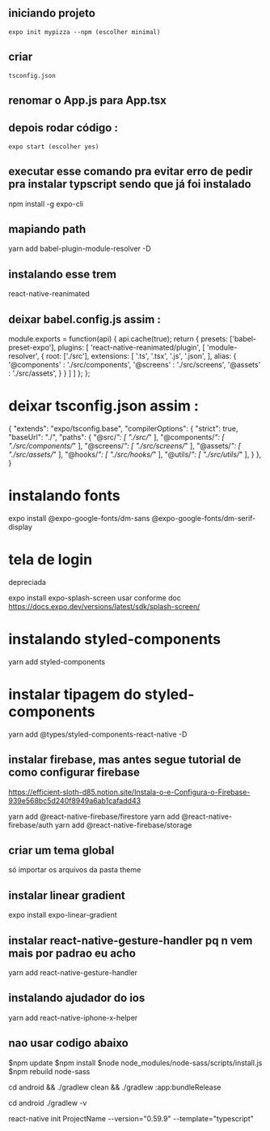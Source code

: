 
## iniciando projeto
    expo init mypizza --npm (escolher minimal)

## criar 
    tsconfig.json

## renomar o App.js para App.tsx

## depois rodar código :
    expo start (escolher yes)

## executar esse comando pra evitar erro de pedir pra instalar typscript sendo que já foi instalado 
npm install -g expo-cli


## mapiando path
yarn add babel-plugin-module-resolver -D

## instalando esse trem 
react-native-reanimated

## deixar babel.config.js assim : 
module.exports = function(api) {
  api.cache(true);
  return {
    presets: ['babel-preset-expo'],
    plugins: [
      'react-native-reanimated/plugin',
      [
        'module-resolver',
        {
          root: ['./src'],
          extensions: [
            '.ts',
            '.tsx',
            '.js', 
            '.json', 
          ],
          alias: {
            '@components' : './src/components',
            '@screens' : './src/screens',
            '@assets' : './src/assets',
          }
        }
      ]
    ]
  };
};

# deixar tsconfig.json assim :
{
  "extends": "expo/tsconfig.base",
  "compilerOptions": {
    "strict": true,
    "baseUrl": "./",
    "paths": {
      "@src/*": [
        "./src/*"
      ],
      "@components/*": [
        "./src/components/*"
      ],
      "@screens/*": [
        "./src/screens/*"
      ],
      "@assets/*": [
        "./src/assets/*"
      ],
      "@hooks/*": [
        "./src/hooks/*"
      ],
      "@utils/*": [
        "./src/utils/*"
      ],
    }
  },
}

# instalando fonts
expo install @expo-google-fonts/dm-sans @expo-google-fonts/dm-serif-display

# tela de login
<!-- expo install expo-app-loading --> depreciada
expo install expo-splash-screen
usar conforme doc https://docs.expo.dev/versions/latest/sdk/splash-screen/


    

# instalando styled-components
yarn add styled-components

# instalar tipagem do styled-components
yarn add @types/styled-components-react-native -D

## instalar firebase, mas antes segue tutorial de como configurar firebase
https://efficient-sloth-d85.notion.site/Instala-o-e-Configura-o-Firebase-939e568bc5d240f8949a6ab1cafadd43

yarn add @react-native-firebase/firestore
yarn add @react-native-firebase/auth
yarn add @react-native-firebase/storage


## criar um tema global
só importar os arquivos da pasta theme

## instalar  linear gradient
expo install expo-linear-gradient

## instalar react-native-gesture-handler pq n vem mais por padrao eu acho 
yarn add react-native-gesture-handler

## instalando ajudador do ios
yarn add react-native-iphone-x-helper



## nao usar codigo abaixo 
$npm update
$npm install
$node node_modules/node-sass/scripts/install.js
$npm rebuild node-sass

cd android && ./gradlew clean && ./gradlew :app:bundleRelease

cd android
./gradlew -v

react-native init ProjectName --version="0.59.9" --template="typescript"
